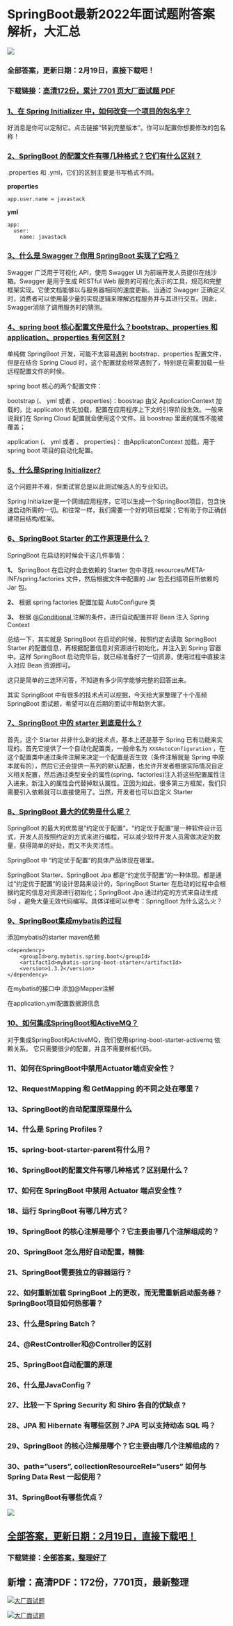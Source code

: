 # SpringBoot最新2022年面试题附答案解析，大汇总

<a href="https://www.souyunku.com/?p=397" target="_blank"  ><img src="https://www.souyunku.com/wp-content/uploads/idea/zhengban.png" ></a>
### 全部答案，更新日期：2月19日，直接下载吧！

### 下载链接：[高清172份，累计 7701 页大厂面试题  PDF](https://gitee.com/souyunku/DevBooks/blob/master/docs/index.md)



### [1、在 Spring Initializer 中，如何改变一个项目的包名字？](https://gitee.com/souyunku/DevBooks/blob/master/docs/SpringBoot/SpringBoot最新2021年面试题附答案解析，大汇总.md#1在-spring-initializer-中如何改变一个项目的包名字)  


好消息是你可以定制它。点击链接“转到完整版本”。你可以配置你想要修改的包名称！


### [2、SpringBoot 的配置文件有哪几种格式？它们有什么区别？](https://gitee.com/souyunku/DevBooks/blob/master/docs/SpringBoot/SpringBoot最新2021年面试题附答案解析，大汇总.md#2springboot-的配置文件有哪几种格式它们有什么区别)  


.properties 和 .yml，它们的区别主要是书写格式不同。

**properties**

```
app.user.name = javastack
```

**yml**

```
app:
  user:
    name: javastack
```


### [3、什么是 Swagger？你用 SpringBoot 实现了它吗？](https://gitee.com/souyunku/DevBooks/blob/master/docs/SpringBoot/SpringBoot最新2021年面试题附答案解析，大汇总.md#3什么是-swagger你用-springboot-实现了它吗)  


Swagger 广泛用于可视化 API，使用 Swagger UI 为前端开发人员提供在线沙箱。Swagger 是用于生成 RESTful Web 服务的可视化表示的工具，规范和完整框架实现。它使文档能够以与服务器相同的速度更新。当通过 Swagger 正确定义时，消费者可以使用最少量的实现逻辑来理解远程服务并与其进行交互。因此，Swagger消除了调用服务时的猜测。


### [4、spring boot 核心配置文件是什么？bootstrap、properties 和 application、properties 有何区别 ?](https://gitee.com/souyunku/DevBooks/blob/master/docs/SpringBoot/SpringBoot最新2021年面试题附答案解析，大汇总.md#4spring-boot-核心配置文件是什么bootstrapproperties-和-applicationproperties-有何区别-)  


单纯做 SpringBoot 开发，可能不太容易遇到 bootstrap、properties 配置文件，但是在结合 Spring Cloud 时，这个配置就会经常遇到了，特别是在需要加载一些远程配置文件的时侯。

spring boot 核心的两个配置文件：

bootstrap (、 yml 或者 、 properties)：boostrap 由父 ApplicationContext 加载的，比 applicaton 优先加载，配置在应用程序上下文的引导阶段生效。一般来说我们在 Spring Cloud 配置就会使用这个文件。且 boostrap 里面的属性不能被覆盖；

application (、 yml 或者 、 properties)： 由ApplicatonContext 加载，用于 spring boot 项目的自动化配置。


### [5、什么是Spring Initializer?](https://gitee.com/souyunku/DevBooks/blob/master/docs/SpringBoot/SpringBoot最新2021年面试题附答案解析，大汇总.md#5什么是spring-initializer)  


这个问题并不难，但面试官总是以此测试候选人的专业知识。

Spring Initializer是一个网络应用程序，它可以生成一个SpringBoot项目，包含快速启动所需的一切。和往常一样，我们需要一个好的项目框架；它有助于你正确创建项目结构/框架。


### [6、SpringBoot Starter 的工作原理是什么？](https://gitee.com/souyunku/DevBooks/blob/master/docs/SpringBoot/SpringBoot最新2021年面试题附答案解析，大汇总.md#6springboot-starter-的工作原理是什么)  


SpringBoot 在启动的时候会干这几件事情：

**1、** SpringBoot 在启动时会去依赖的 Starter 包中寻找 resources/META-INF/spring.factories 文件，然后根据文件中配置的 Jar 包去扫描项目所依赖的 Jar 包。

**2、** 根据 spring.factories 配置加载 AutoConfigure 类

**3、** 根据 [@Conditional ](/Conditional ) 注解的条件，进行自动配置并将 Bean 注入 Spring Context

总结一下，其实就是 SpringBoot 在启动的时候，按照约定去读取 SpringBoot Starter 的配置信息，再根据配置信息对资源进行初始化，并注入到 Spring 容器中。这样 SpringBoot 启动完毕后，就已经准备好了一切资源，使用过程中直接注入对应 Bean 资源即可。

这只是简单的三连环问答，不知道有多少同学能够完整的回答出来。

其实 SpringBoot 中有很多的技术点可以挖掘，今天给大家整理了十个高频 SpringBoot 面试题，希望可以在后期的面试中帮助到大家。


### [7、SpringBoot 中的 starter 到底是什么 ?](https://gitee.com/souyunku/DevBooks/blob/master/docs/SpringBoot/SpringBoot最新2021年面试题附答案解析，大汇总.md#7springboot-中的-starter-到底是什么-)  


首先，这个 Starter 并非什么新的技术点，基本上还是基于 Spring 已有功能来实现的。首先它提供了一个自动化配置类，一般命名为 `XXXAutoConfiguration` ，在这个配置类中通过条件注解来决定一个配置是否生效（条件注解就是 Spring 中原本就有的），然后它还会提供一系列的默认配置，也允许开发者根据实际情况自定义相关配置，然后通过类型安全的属性(spring、factories)注入将这些配置属性注入进来，新注入的属性会代替掉默认属性。正因为如此，很多第三方框架，我们只需要引入依赖就可以直接使用了。当然，开发者也可以自定义 Starter


### [8、SpringBoot 最大的优势是什么呢？](https://gitee.com/souyunku/DevBooks/blob/master/docs/SpringBoot/SpringBoot最新2021年面试题附答案解析，大汇总.md#8springboot-最大的优势是什么呢)  


SpringBoot 的最大的优势是“约定优于配置“。“约定优于配置“是一种软件设计范式，开发人员按照约定的方式来进行编程，可以减少软件开发人员需做决定的数量，获得简单的好处，而又不失灵活性。

SpringBoot 中 “约定优于配置“的具体产品体现在哪里。

SpringBoot Starter、SpringBoot Jpa 都是“约定优于配置“的一种体现。都是通过“约定优于配置“的设计思路来设计的，SpringBoot Starter 在启动的过程中会根据约定的信息对资源进行初始化；SpringBoot Jpa 通过约定的方式来自动生成 Sql ，避免大量无效代码编写。具体详细可以参考：SpringBoot 为什么这么火？


### [9、SpringBoot集成mybatis的过程](https://gitee.com/souyunku/DevBooks/blob/master/docs/SpringBoot/SpringBoot最新2021年面试题附答案解析，大汇总.md#9springboot集成mybatis的过程)  


添加mybatis的starter maven依赖

```
<dependency>
    <groupId>org.mybatis.spring.boot</groupId>
    <artifactId>mybatis-spring-boot-starter</artifactId>
    <version>1.3.2</version>
</dependency>
```

在mybatis的接口中 添加@Mapper注解

在application.yml配置数据源信息


### [10、如何集成SpringBoot和ActiveMQ？](https://gitee.com/souyunku/DevBooks/blob/master/docs/SpringBoot/SpringBoot最新2021年面试题附答案解析，大汇总.md#10如何集成springboot和activemq)  


对于集成SpringBoot和ActiveMQ，我们使用spring-boot-starter-activemq 依赖关系。 它只需要很少的配置，并且不需要样板代码。


### 11、如何在SpringBoot中禁用Actuator端点安全性？
### 12、RequestMapping 和 GetMapping 的不同之处在哪里？
### 13、SpringBoot的自动配置原理是什么
### 14、什么是 Spring Profiles？
### 15、spring-boot-starter-parent有什么用？
### 16、SpringBoot的配置文件有哪几种格式？区别是什么？
### 17、如何在 SpringBoot 中禁用 Actuator 端点安全性？
### 18、运行 SpringBoot 有哪几种方式？
### 19、SpringBoot 的核心注解是哪个？它主要由哪几个注解组成的？
### 20、SpringBoot 怎么用好自动配置，精髓:
### 21、SpringBoot需要独立的容器运行？
### 22、如何重新加载 SpringBoot 上的更改，而无需重新启动服务器？SpringBoot项目如何热部署？
### 23、什么是Spring Batch？
### 24、@RestController和@Controller的区别
### 25、SpringBoot自动配置的原理
### 26、什么是JavaConfig？
### 27、比较一下 Spring Security 和 Shiro 各自的优缺点 ?
### 28、JPA 和 Hibernate 有哪些区别？JPA 可以支持动态 SQL 吗？
### 29、SpringBoot 的核心注解是哪个？它主要由哪几个注解组成的？
### 30、path=”users”, collectionResourceRel=”users” 如何与 Spring Data Rest 一起使用？
### 31、SpringBoot有哪些优点？




<a href="https://www.souyunku.com/?p=397" target="_blank"  ><img src="https://www.souyunku.com/wp-content/uploads/idea/zhengban.png" ></a>
## [全部答案，更新日期：2月19日，直接下载吧！](https://gitee.com/souyunku/DevBooks/blob/master/docs/daan.md)

### 下载链接：[全部答案，整理好了](https://gitee.com/souyunku/DevBooks/blob/master/docs/daan.md)




## 新增：高清PDF：172份，7701页，最新整理

[![大厂面试题](https://www.souyunku.com/wp-content/uploads/weixin/mst.png "架构师专栏")](https://www.souyunku.com/wp-content/uploads/weixin/githup-weixin.png "架构师专栏")

[![大厂面试题](https://www.souyunku.com/wp-content/uploads/weixin/githup-weixin.png "架构师专栏")](https://www.souyunku.com/wp-content/uploads/weixin/githup-weixin.png "架构师专栏")

